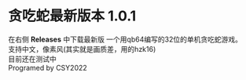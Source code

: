 # 贪吃蛇最新版本 1.0.1 
在右侧 **Releases** 中下载最新版
一个用qb64编写的32位的单机贪吃蛇游戏。         
支持中文，像素风(其实就是画质差，用的hzk16)     
目前还在测试中       
Programed by CSY2022      
